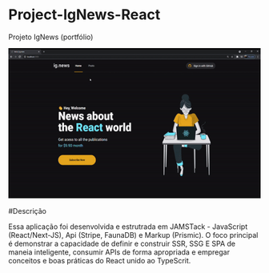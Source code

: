 # Project-IgNews-React
Projeto IgNews (portfólio) 

<p align="center">
    <img widht="460" height="300" src="/assets/to_readme/ignews.gif" alt="">
</p>

#Descrição

Essa aplicação foi desenvolvida e estrutrada em JAMSTack - JavaScript (React/Next-JS), Api (Stripe, FaunaDB) e Markup (Prismic).  O foco principal é demonstrar a capacidade de definir e construir SSR, SSG E SPA de maneia inteligente, consumir APIs de forma apropriada e empregar conceitos e boas práticas do React unido ao TypeScrit.  
